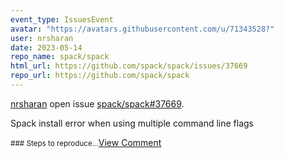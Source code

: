 ```yaml
---
event_type: IssuesEvent
avatar: "https://avatars.githubusercontent.com/u/71343528?"
user: nrsharan
date: 2023-05-14
repo_name: spack/spack
html_url: https://github.com/spack/spack/issues/37669
repo_url: https://github.com/spack/spack
---
```


<a href='https://github.com/nrsharan' target='_blank'>nrsharan</a> open issue <a href='https://github.com/spack/spack/issues/37669' target='_blank'>spack/spack#37669</a>.

<p>Spack install error when using multiple command line flags</p><small>### Steps to reproduce...</small><a href='https://github.com/spack/spack/issues/37669' target='_blank'>View Comment</a>
